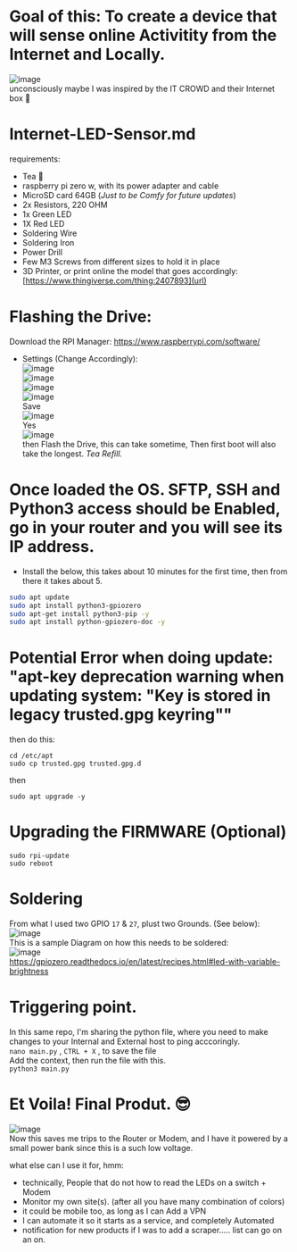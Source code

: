 # Goal of this: To create a device that will sense online Activitity from the Internet and Locally.
![image](https://github.com/ivanjrt/Internet-LED-Sensor.md/assets/44326428/c86fe691-88b7-4fea-aece-5fec74d5a95d) <br/>
unconsciously maybe I was inspired by the IT CROWD and their Internet box 🤣 <br/>

# Internet-LED-Sensor.md
requirements:
- Tea 🍵
- raspberry pi zero w, with its power adapter and cable
- MicroSD card 64GB (_Just to be Comfy for future updates_)
- 2x Resistors, 220 OHM
- 1x Green LED
- 1X Red LED
- Soldering Wire
- Soldering Iron
- Power Drill
- Few M3 Screws from different sizes to hold it in place
- 3D Printer, or print online the model that goes accordingly: [https://www.thingiverse.com/thing:2407893](url) <br/>

# Flashing the Drive:
Download the RPI Manager: https://www.raspberrypi.com/software/ <br/>
* Settings (Change Accordingly): <br/>
![image](https://github.com/ivanjrt/Internet-LED-Notifyer.md/assets/44326428/7c50a3bb-390f-4ad1-9aa0-c885c747e2ce) <br/>
![image](https://github.com/ivanjrt/Internet-LED-Sensor.md/assets/44326428/ec797201-99e4-40d4-bbde-f4d2c4dc570b) <br/>
![image](https://github.com/ivanjrt/Internet-LED-Sensor.md/assets/44326428/6bb9f723-d86e-4cc1-a1f3-f77ddd04236e) <br/>
![image](https://github.com/ivanjrt/Internet-LED-Sensor.md/assets/44326428/0f972ad8-c3f4-4fad-a941-69bfc623adab) <br/>
Save <br/>
![image](https://github.com/ivanjrt/Internet-LED-Sensor.md/assets/44326428/3ddbe8e5-2fad-4ffd-9c38-39f3254e2e2c) <br/>
Yes <br/>
![image](https://github.com/ivanjrt/Internet-LED-Sensor.md/assets/44326428/605324cd-14f3-4b2d-9356-ff803ec15a4a) <br/>
then Flash the Drive, this can take sometime, Then first boot will also take the longest. _Tea Refill._


# Once loaded the OS. SFTP, SSH and Python3 access should be Enabled, go in your router and you will see its IP address.  <br/>
- Install the below,  this takes about 10 minutes for the first time, then from there it takes about 5. <br/>
```bash
sudo apt update
sudo apt install python3-gpiozero
sudo apt-get install python3-pip -y
sudo apt install python-gpiozero-doc -y
```

# Potential Error when doing update: "apt-key deprecation warning when updating system: "Key is stored in legacy trusted.gpg keyring""
then do this:
```
cd /etc/apt
sudo cp trusted.gpg trusted.gpg.d
```
then
```
sudo apt upgrade -y
```

# Upgrading the FIRMWARE (Optional)
```
sudo rpi-update
sudo reboot
```


# Soldering
From what I used two GPIO `17` & `27`, plust two Grounds. (See below): <br/>
![image](https://github.com/ivanjrt/Internet-LED-Sensor.md/assets/44326428/7be1066a-0efe-44da-abf9-d2c86cd07c0a) <br/>
This is a sample Diagram on how this needs to be soldered: <br/>
![image](https://github.com/ivanjrt/Internet-LED-Sensor.md/assets/44326428/b12d7cb5-e7d1-4883-9fb1-56256db360a4) <br/>
https://gpiozero.readthedocs.io/en/latest/recipes.html#led-with-variable-brightness  <br/>

# Triggering point.
In this same repo, I'm sharing the python file, where you need to make changes to your Internal and External host to ping acccoringly.  <br/>
`nano main.py` , `CTRL + X`  ,  to save the file  <br/>
Add the context, then run the file with this.  <br/>
```python3 main.py```  <br/>

# Et Voila! Final Produt. 😎
![image](https://github.com/ivanjrt/Internet-LED-Sensor.md/assets/44326428/363f0e74-7d56-4a4f-ae96-8383e0d529eb)  <br/>
Now this saves me trips to the Router or Modem, and I have it powered by a small power bank since this is a such low voltage.

what else can I use it for, hmm: <br/>
- technically, People that do not how to read the LEDs on a switch + Modem
- Monitor my own site(s). (after all you have many combination of colors)
- it could be mobile too, as long as I can Add a VPN
- I can automate it so it starts as a service, and completely  Automated
- notification for new products if I was to add a scraper..... list can go on an on.
